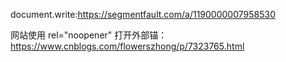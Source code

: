 document.write:https://segmentfault.com/a/1190000007958530

网站使用 rel="noopener" 打开外部锚：https://www.cnblogs.com/flowerszhong/p/7323765.html